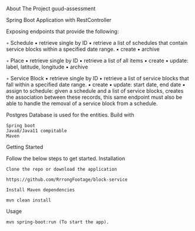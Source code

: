 About The Project
guud-assessment

Spring Boot Application with RestController

Exposing endpoints that provide the following:

◦ Schedule
▪ retrieve single by ID
▪ retrieve a list of schedules that contain service blocks within a specified date
range.
▪ create
▪ archive

◦ Place
▪ retrieve single by ID
▪ retrieve a list of all items
▪ create
▪ update: label, latitude, longitude
▪ archive

◦ Service Block
▪ retrieve single by ID
▪ retrieve a list of service blocks that fall within a specified date range.
▪ create
▪ update: start date, end date
▪ assign to schedule: given a schedule and a list of service blocks, creates the
association between these records, this same endpoint must also be able to
handle the removal of a service block from a schedule.


Postgres Database is used for the entities.
Build with

    Spring boot
    Java8/Java11 compitable
    Maven

Getting Started

Follow the below steps to get started.
Installation

    Clone the repo or download the application

    https://github.com/RrrongFootage/block-service

    Install Maven dependencies

    mvn clean install

Usage

    mvn spring-boot:run (To start the app).
